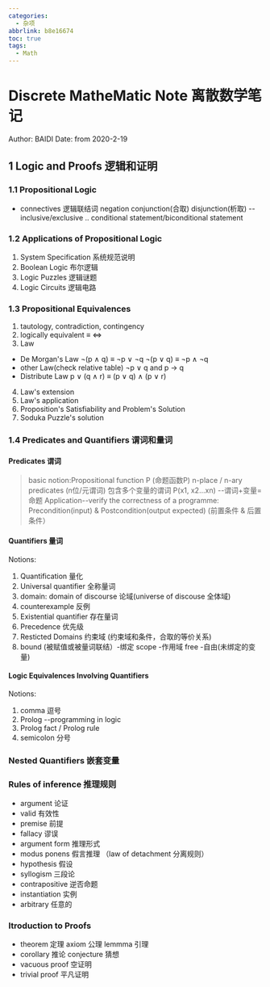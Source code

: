 ```yaml
---
categories:
  - 杂项
abbrlink: b8e16674
toc: true
tags:
  - Math
---
```

# Discrete MatheMatic Note 离散数学笔记
Author: BAIDI
Date: from 2020-2-19

## 1 Logic and Proofs 逻辑和证明

### 1.1 Propositional Logic
- connectives 逻辑联结词
negation
conjunction(合取) disjunction(析取) --inclusive/exclusive ..
conditional statement/biconditional statement

### 1.2 Applications of Propositional Logic
1. System Specification 系统规范说明
2. Boolean Logic 布尔逻辑
3. Logic Puzzles 逻辑谜题
4. Logic Circuits 逻辑电路

### 1.3 Propositional Equivalences
1. tautology, contradiction, contingency
2. logically equivalent ≡ ⇔
3. Law
- De Morgan's Law
¬(p ∧ q) ≡ ¬p ∨ ¬q
¬(p ∨ q) ≡ ¬p ∧ ¬q
- other Law(check relative table)
¬p ∨ q and p → q
- Distribute Law
 p ∨ (q ∧ r) ≡ (p ∨ q) ∧ (p ∨ r)
4. Law's extension
5. Law's application
6. Proposition's Satisfiability and Problem's Solution
7. Soduka Puzzle's solution

### 1.4 Predicates and Quantifiers 谓词和量词
#### Predicates 谓词
> basic notion:Propositional function P (命题函数P)
> n-place / n-ary predicates (n位/元谓词) 包含多个变量的谓词
> P(x1, x2...xn) --谓词+变量=命题
> Application--verify the correctness of a programme:
> Precondition(input) & Postcondition(output expected) (前置条件 & 后置条件）
#### Quantifiers 量词
Notions:
1. Quantification 量化
2. Universal quantifier 全称量词
3. domain: domain of discourse 论域(universe of discouse 全体域)
4. counterexample 反例
5. Existential quantifier 存在量词
6. Precedence 优先级
7. Resticted Domains 约束域 (约束域和条件，合取的等价关系)
8. bound (被赋值或被量词联结）-绑定 scope -作用域 free -自由(未绑定的变量)
#### Logic Equivalences Involving Quantifiers
Notions:
1. comma 逗号
2. Prolog --programming in logic
3. Prolog fact / Prolog rule
3. semicolon 分号
### Nested Quantifiers 嵌套变量
### Rules of inference 推理规则
- argument 论证
- valid 有效性
- premise 前提
- fallacy 谬误
- argument form 推理形式
- modus ponens 假言推理 （law of detachment 分离规则）
- hypothesis 假设
- syllogism 三段论
- contrapositive 逆否命题
- instantiation 实例
- arbitrary 任意的
### Itroduction to Proofs 
- theorem 定理 axiom 公理 lemmma 引理
- corollary 推论 conjecture 猜想
- vacuous proof 空证明
- trivial proof 平凡证明